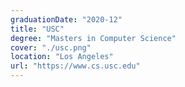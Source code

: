 ```yaml
---
graduationDate: "2020-12"
title: "USC"
degree: "Masters in Computer Science"
cover: "./usc.png"
location: "Los Angeles"
url: "https://www.cs.usc.edu"
---
```

